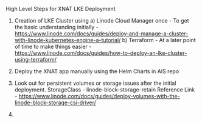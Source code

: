 High Level Steps for XNAT LKE Deployment

1. Creation of LKE Cluster using
                a) Linode Cloud Manager once - To get the basic understanding initially - https://www.linode.com/docs/guides/deploy-and-manage-a-cluster-with-linode-kubernetes-engine-a-tutorial/
                b) Terraform - At a later point of time to make things easier - https://www.linode.com/docs/guides/how-to-deploy-an-lke-cluster-using-terraform/

2. Deploy the XNAT app manually using the Helm Charts in AIS repo

3. Look out for persistent volumes or storage issues after the initial deployment.
            StorageClass - linode-block-storage-retain
            Reference Link - https://www.linode.com/docs/guides/deploy-volumes-with-the-linode-block-storage-csi-driver/

4. 
